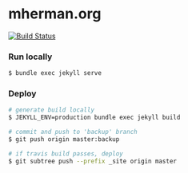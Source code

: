 # mherman.org

[![Build Status](https://travis-ci.org/mjhea0/mjhea0.github.com.svg?branch=backup)](https://travis-ci.org/mjhea0/mjhea0.github.com)

### Run locally

```sh
$ bundle exec jekyll serve
```

### Deploy

```sh
# generate build locally
$ JEKYLL_ENV=production bundle exec jekyll build

# commit and push to 'backup' branch
$ git push origin master:backup

# if travis build passes, deploy
$ git subtree push --prefix _site origin master
```
